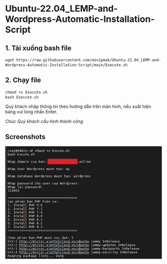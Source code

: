 # Ubuntu-22.04_LEMP-and-Wordpress-Automatic-Installation-Script

## 1. Tải xuống bash file

```
wget https://raw.githubusercontent.com/eovipmak/Ubuntu-22.04_LEMP-and-Wordpress-Automatic-Installation-Script/main/Execute.sh
```
## 2. Chạy file

```
chmod +x Execute.sh
bash Execute.sh
```
Quý khách nhập thông tin theo hướng dẫn trên màn hình, nếu xuất hiện bảng vui lòng nhấn Enter.

*Chúc Quý khách cấu hình thành công*

## Screenshots
![](A/001.png)


